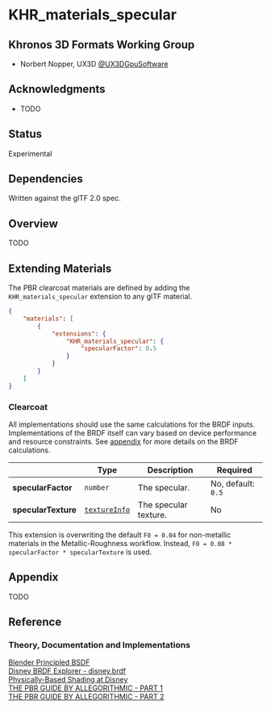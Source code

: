 # KHR\_materials\_specular

## Khronos 3D Formats Working Group

* Norbert Nopper, UX3D [@UX3DGpuSoftware](https://twitter.com/UX3DGpuSoftware)

## Acknowledgments

* TODO

## Status

Experimental

## Dependencies

Written against the glTF 2.0 spec.

## Overview

TODO  

## Extending Materials

The PBR clearcoat materials are defined by adding the `KHR_materials_specular` extension to any glTF material. 

```json
{
    "materials": [
        {
            "extensions": {
                "KHR_materials_specular": {
                    "specularFactor": 0.5
                }
            }
        }
    ]
}
```

### Clearcoat

All implementations should use the same calculations for the BRDF inputs. Implementations of the BRDF itself can vary based on device performance and resource constraints. See [appendix](/specification/2.0/README.md#appendix-b-brdf-implementation) for more details on the BRDF calculations.

|                     | Type                                                                | Description            | Required             |
|---------------------|---------------------------------------------------------------------|------------------------|----------------------|
|**specularFactor**   | `number`                                                            | The specular.          | No, default: `0.5`   |
|**specularTexture**  | [`textureInfo`](/specification/2.0/README.md#reference-textureInfo) | The specular  texture. | No                   |

This extension is overwriting the default `F0 = 0.04` for non-metallic materials in the Metallic-Roughness workflow. Instead, `F0 = 0.08 * specularFactor * specularTexture` is used.

## Appendix

TODO

## Reference

### Theory, Documentation and Implementations

[Blender Principled BSDF](https://docs.blender.org/manual/en/latest/render/shader_nodes/shader/principled.html)  
[Disney BRDF Explorer - disney.brdf](https://github.com/wdas/brdf/blob/master/src/brdfs/disney.brdf)  
[Physically-Based Shading at Disney](https://disney-animation.s3.amazonaws.com/library/s2012_pbs_disney_brdf_notes_v2.pdf)  
[THE PBR GUIDE BY ALLEGORITHMIC - PART 1](https://academy.substance3d.com/courses/the-pbr-guide-part-1)  
[THE PBR GUIDE BY ALLEGORITHMIC - PART 2](https://academy.substance3d.com/courses/the-pbr-guide-part-2)  
